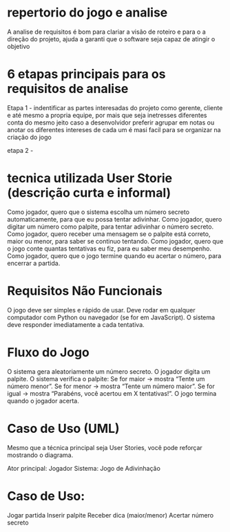 # repertorio do jogo e analise 

A analise de requisitos é bom para clariar a visão de roteiro e para o a direção do projeto, ajuda a garanti que o software seja capaz de atingir o objetivo  

# 6 etapas principais para os requisitos de analise 

Etapa 1 - indentificar as partes interesadas do projeto como gerente, cliente e até mesmo a propria equipe, por mais que seja inetresses diferentes conta do mesmo jeito
caso a desenvolvidor preferir agrupar em notas ou anotar os diferentes intereses de cada um é masi facil para se organizar na criação do jogo  

etapa 2 - 

# tecnica utilizada User Storie (descrição curta e informal)

Como jogador, quero que o sistema escolha um número secreto automaticamente, para que eu possa tentar adivinhar.
Como jogador, quero digitar um número como palpite, para tentar adivinhar o número secreto.
Como jogador, quero receber uma mensagem se o palpite está correto, maior ou menor, para saber se continuo tentando.
Como jogador, quero que o jogo conte quantas tentativas eu fiz, para eu saber meu desempenho.
Como jogador, quero que o jogo termine quando eu acertar o número, para encerrar a partida.

# Requisitos Não Funcionais

O jogo deve ser simples e rápido de usar.
Deve rodar em qualquer computador com Python ou navegador (se for em JavaScript).
O sistema deve responder imediatamente a cada tentativa.

# Fluxo do Jogo

O sistema gera aleatoriamente um número secreto.
O jogador digita um palpite.
O sistema verifica o palpite:
Se for maior → mostra “Tente um número menor”.
Se for menor → mostra “Tente um número maior”.
Se for igual → mostra “Parabéns, você acertou em X tentativas!”.
O jogo termina quando o jogador acerta.

# Caso de Uso (UML)

Mesmo que a técnica principal seja User Stories, você pode reforçar mostrando o diagrama.

Ator principal: Jogador
Sistema: Jogo de Adivinhação

# Caso de Uso:

Jogar partida
Inserir palpite
Receber dica (maior/menor)
Acertar número secreto

